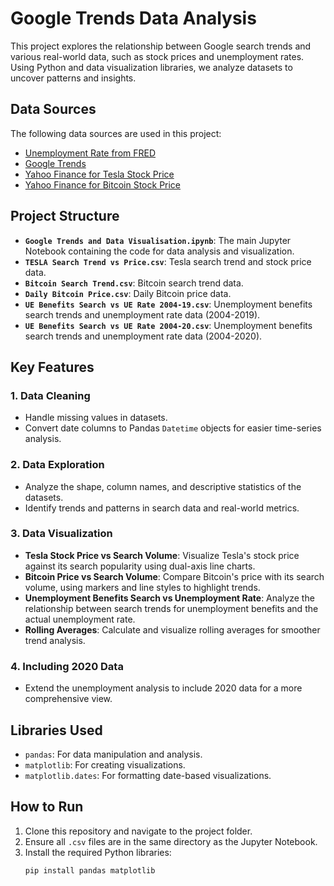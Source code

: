 # Google Trends Data Analysis

This project explores the relationship between Google search trends and various real-world data, such as stock prices and unemployment rates. Using Python and data visualization libraries, we analyze datasets to uncover patterns and insights.

## Data Sources

The following data sources are used in this project:

- [Unemployment Rate from FRED](https://fred.stlouisfed.org/series/UNRATE/)
- [Google Trends](https://trends.google.com/trends/explore)
- [Yahoo Finance for Tesla Stock Price](https://finance.yahoo.com/quote/TSLA/history?p=TSLA)
- [Yahoo Finance for Bitcoin Stock Price](https://finance.yahoo.com/quote/BTC-USD/history?p=BTC-USD)

## Project Structure

- **`Google Trends and Data Visualisation.ipynb`**: The main Jupyter Notebook containing the code for data analysis and visualization.
- **`TESLA Search Trend vs Price.csv`**: Tesla search trend and stock price data.
- **`Bitcoin Search Trend.csv`**: Bitcoin search trend data.
- **`Daily Bitcoin Price.csv`**: Daily Bitcoin price data.
- **`UE Benefits Search vs UE Rate 2004-19.csv`**: Unemployment benefits search trends and unemployment rate data (2004-2019).
- **`UE Benefits Search vs UE Rate 2004-20.csv`**: Unemployment benefits search trends and unemployment rate data (2004-2020).

## Key Features

### 1. Data Cleaning
- Handle missing values in datasets.
- Convert date columns to Pandas `Datetime` objects for easier time-series analysis.

### 2. Data Exploration
- Analyze the shape, column names, and descriptive statistics of the datasets.
- Identify trends and patterns in search data and real-world metrics.

### 3. Data Visualization
- **Tesla Stock Price vs Search Volume**: Visualize Tesla's stock price against its search popularity using dual-axis line charts.
- **Bitcoin Price vs Search Volume**: Compare Bitcoin's price with its search volume, using markers and line styles to highlight trends.
- **Unemployment Benefits Search vs Unemployment Rate**: Analyze the relationship between search trends for unemployment benefits and the actual unemployment rate.
- **Rolling Averages**: Calculate and visualize rolling averages for smoother trend analysis.

### 4. Including 2020 Data
- Extend the unemployment analysis to include 2020 data for a more comprehensive view.

## Libraries Used

- `pandas`: For data manipulation and analysis.
- `matplotlib`: For creating visualizations.
- `matplotlib.dates`: For formatting date-based visualizations.

## How to Run

1. Clone this repository and navigate to the project folder.
2. Ensure all `.csv` files are in the same directory as the Jupyter Notebook.
3. Install the required Python libraries:
   ```bash
   pip install pandas matplotlib